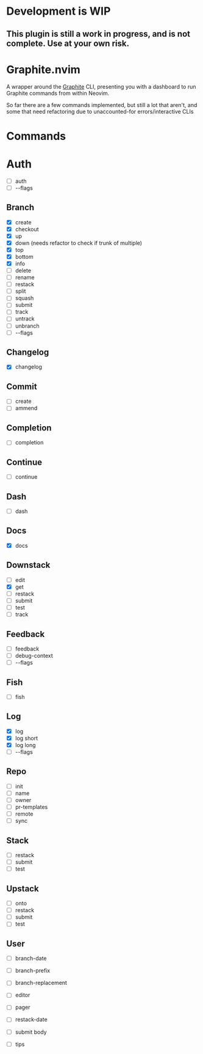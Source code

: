 # Development is WIP

## This plugin is still a work in progress, and is not complete. Use at your own risk.

# Graphite.nvim

A wrapper around the [Graphite](https://graphite.dev/) CLI, presenting you with a dashboard to run Graphite commands from within Neovim.

So far there are a few commands implemented, but still a lot that aren't, and some that need refactoring due to unaccounted-for errors/interactive CLIs

# Commands

# Auth
- [ ] auth
- [ ] --flags

## Branch
- [x] create
- [x] checkout
- [x] up
- [x] down (needs refactor to check if trunk of multiple)
- [x] top
- [x] bottom
- [x] info
- [ ] delete
- [ ] rename
- [ ] restack
- [ ] split
- [ ] squash
- [ ] submit
- [ ] track
- [ ] untrack
- [ ] unbranch
- [ ] --flags

## Changelog
- [x] changelog

## Commit
- [ ] create
- [ ] ammend

## Completion
- [ ] completion

## Continue
- [ ] continue

## Dash
- [ ] dash

## Docs
- [x] docs

## Downstack
- [ ] edit
- [x] get
- [ ] restack
- [ ] submit
- [ ] test
- [ ] track

## Feedback
- [ ] feedback
- [ ] debug-context
- [ ] --flags

## Fish
- [ ] fish

## Log
- [x] log
- [x] log short
- [x] log long
- [ ] --flags

## Repo
- [ ] init
- [ ] name
- [ ] owner
- [ ] pr-templates
- [ ] remote
- [ ] sync

## Stack
- [ ] restack
- [ ] submit
- [ ] test

## Upstack
- [ ] onto
- [ ] restack
- [ ] submit
- [ ] test

## User
- [ ] branch-date
- [ ] branch-prefix
- [ ] branch-replacement
- [ ] editor
- [ ] pager
- [ ] restack-date
- [ ] submit body
- [ ] tips

